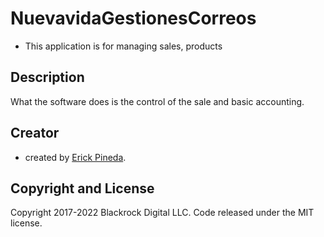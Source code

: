 # NuevavidaGestionesCorreos 

- This application is for managing sales, products

## Description

What the software does is the control of the sale and basic accounting.

## Creator

- created by [Erick Pineda](https://github.com/eropineda).

## Copyright and License

Copyright 2017-2022 Blackrock Digital LLC. Code released under the MIT license.
